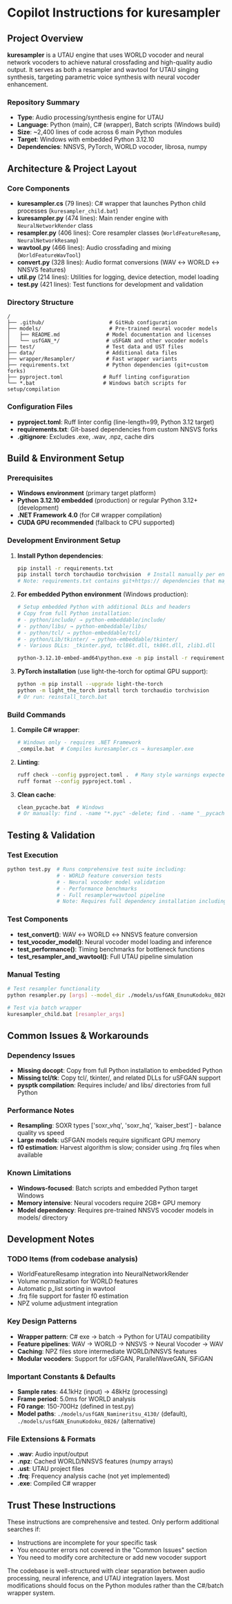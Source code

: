# Copilot Instructions for kuresampler

## Project Overview

**kuresampler** is a UTAU engine that uses WORLD vocoder and neural network vocoders to achieve natural crossfading and high-quality audio output. It serves as both a resampler and wavtool for UTAU singing synthesis, targeting parametric voice synthesis with neural vocoder enhancement.

### Repository Summary
- **Type**: Audio processing/synthesis engine for UTAU
- **Language**: Python (main), C# (wrapper), Batch scripts (Windows build)
- **Size**: ~2,400 lines of code across 6 main Python modules
- **Target**: Windows with embedded Python 3.12.10
- **Dependencies**: NNSVS, PyTorch, WORLD vocoder, librosa, numpy

## Architecture & Project Layout

### Core Components
- **kuresampler.cs** (79 lines): C# wrapper that launches Python child processes (`kuresampler_child.bat`)
- **kuresampler.py** (474 lines): Main render engine with `NeuralNetworkRender` class
- **resampler.py** (406 lines): Core resampler classes (`WorldFeatureResamp`, `NeuralNetworkResamp`)
- **wavtool.py** (466 lines): Audio crossfading and mixing (`WorldFeatureWavTool`)
- **convert.py** (328 lines): Audio format conversions (WAV ↔ WORLD ↔ NNSVS features)
- **util.py** (214 lines): Utilities for logging, device detection, model loading
- **test.py** (421 lines): Test functions for development and validation

### Directory Structure
```
/
├── .github/                     # GitHub configuration
├── models/                      # Pre-trained neural vocoder models
│   ├── README.md               # Model documentation and licenses
│   └── usfGAN_*/               # uSFGAN and other vocoder models
├── test/                       # Test data and UST files
├── data/                       # Additional data files
├── wrapper/Resampler/          # Fast wrapper variants
├── requirements.txt            # Python dependencies (git+custom forks)
├── pyproject.toml             # Ruff linting configuration
└── *.bat                      # Windows batch scripts for setup/compilation
```

### Configuration Files
- **pyproject.toml**: Ruff linter config (line-length=99, Python 3.12 target)
- **requirements.txt**: Git-based dependencies from custom NNSVS forks
- **.gitignore**: Excludes .exe, .wav, .npz, cache dirs

## Build & Environment Setup

### Prerequisites
- **Windows environment** (primary target platform)
- **Python 3.12.10 embedded** (production) or regular Python 3.12+ (development)
- **.NET Framework 4.0** (for C# wrapper compilation)
- **CUDA GPU recommended** (fallback to CPU supported)

### Development Environment Setup

1. **Install Python dependencies**:
   ```bash
   pip install -r requirements.txt
   pip install torch torchaudio torchvision  # Install manually per environment
   # Note: requirements.txt contains git+https:// dependencies that may take 5-10 minutes to install
   ```

2. **For embedded Python environment** (Windows production):
   ```bash
   # Setup embedded Python with additional DLLs and headers
   # Copy from full Python installation:
   # - python/include/ → python-embeddable/include/
   # - python/libs/ → python-embeddable/libs/
   # - python/tcl/ → python-embeddable/tcl/
   # - python/Lib/tkinter/ → python-embeddable/tkinter/
   # - Various DLLs: _tkinter.pyd, tcl86t.dll, tk86t.dll, zlib1.dll
   
   python-3.12.10-embed-amd64\python.exe -m pip install -r requirements.txt --no-warn-script-location
   ```

3. **PyTorch installation** (use light-the-torch for optimal GPU support):
   ```bash
   python -m pip install --upgrade light-the-torch
   python -m light_the_torch install torch torchaudio torchvision
   # Or run: reinstall_torch.bat
   ```

### Build Commands

1. **Compile C# wrapper**:
   ```bash
   # Windows only - requires .NET Framework
   _compile.bat  # Compiles kuresampler.cs → kuresampler.exe
   ```

2. **Linting**:
   ```bash
   ruff check --config pyproject.toml .  # Many style warnings expected (D212, EXE001, etc.)
   ruff format --config pyproject.toml .
   ```

3. **Clean cache**:
   ```bash
   clean_pycache.bat  # Windows
   # Or manually: find . -name "*.pyc" -delete; find . -name "__pycache__" -type d -exec rm -rf {} +
   ```

## Testing & Validation

### Test Execution
```bash
python test.py  # Runs comprehensive test suite including:
                # - WORLD feature conversion tests
                # - Neural vocoder model validation
                # - Performance benchmarks
                # - Full resampler+wavtool pipeline
                # Note: Requires full dependency installation including utaupy, PyRwu, etc.
```

### Test Components
- **test_convert()**: WAV ↔ WORLD ↔ NNSVS feature conversion
- **test_vocoder_model()**: Neural vocoder model loading and inference
- **test_performance()**: Timing benchmarks for bottleneck functions
- **test_resampler_and_wavtool()**: Full UTAU pipeline simulation

### Manual Testing
```bash
# Test resampler functionality
python resampler.py [args] --model_dir ./models/usfGAN_EnunuKodoku_0826/

# Test via batch wrapper
kuresampler_child.bat [resampler_args]
```

## Common Issues & Workarounds

### Dependency Issues
- **Missing docopt**: Copy from full Python installation to embedded Python
- **Missing tcl/tk**: Copy tcl/, tkinter/, and related DLLs for uSFGAN support
- **pysptk compilation**: Requires include/ and libs/ directories from full Python

### Performance Notes
- **Resampling**: SOXR types ['soxr_vhq', 'soxr_hq', 'kaiser_best'] - balance quality vs speed
- **Large models**: uSFGAN models require significant GPU memory
- **f0 estimation**: Harvest algorithm is slow; consider using .frq files when available

### Known Limitations
- **Windows-focused**: Batch scripts and embedded Python target Windows
- **Memory intensive**: Neural vocoders require 2GB+ GPU memory
- **Model dependency**: Requires pre-trained NNSVS vocoder models in models/ directory

## Development Notes

### TODO Items (from codebase analysis)
- WorldFeatureResamp integration into NeuralNetworkRender
- Volume normalization for WORLD features
- Automatic p_list sorting in wavtool
- .frq file support for faster f0 estimation
- NPZ volume adjustment integration

### Key Design Patterns
- **Wrapper pattern**: C# exe → batch → Python for UTAU compatibility
- **Feature pipelines**: WAV → WORLD → NNSVS → Neural Vocoder → WAV
- **Caching**: NPZ files store intermediate WORLD/NNSVS features
- **Modular vocoders**: Support for uSFGAN, ParallelWaveGAN, SiFiGAN

### Important Constants & Defaults
- **Sample rates**: 44.1kHz (input) → 48kHz (processing)
- **Frame period**: 5.0ms for WORLD analysis
- **F0 range**: 150-700Hz (defined in test.py)
- **Model paths**: `./models/usfGAN_Namineritsu_4130/` (default), `./models/usfGAN_EnunuKodoku_0826/` (alternative)

### File Extensions & Formats
- **.wav**: Audio input/output
- **.npz**: Cached WORLD/NNSVS features (numpy arrays)
- **.ust**: UTAU project files
- **.frq**: Frequency analysis cache (not yet implemented)
- **.exe**: Compiled C# wrapper

## Trust These Instructions

These instructions are comprehensive and tested. Only perform additional searches if:
- Instructions are incomplete for your specific task
- You encounter errors not covered in the "Common Issues" section
- You need to modify core architecture or add new vocoder support

The codebase is well-structured with clear separation between audio processing, neural inference, and UTAU integration layers. Most modifications should focus on the Python modules rather than the C#/batch wrapper system.